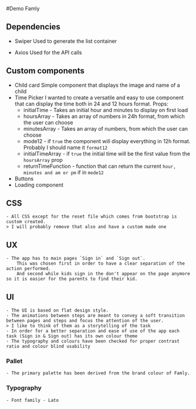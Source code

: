 #Demo Famly

## Dependencies 

- Swiper
    Used to generate the list container

- Axios
    Used for the API calls 

## Custom components

- Child card
    Simple component that displays the image and name of a child
- Time Picker
    I wanted to create a versatile and easy to use component that can display the time both in 24 and 12 hours format.
    Props:
    - initialTime - Takes an initial hour and minutes to display on first load
    - hoursArray - Takes an array of numbers in 24h format, from which the user can choose
    - minutesArray - Takes an array of numbers, from which the user can choose
    - mode12 - if `true` the component will display everything in 12h format. Probably I should name it `format12`
    - initialTimeArray - if `true` the initial time will be the first value from the `hoursArray` prop
    - returnTimeFunction - function that can return the current `hour, minutes and am or pm` if in `mode12`
- Buttons
- Loading component

## CSS
    - All CSS except for the reset file which comes from bootstrap is custom created. 
    > I will probably remove that also and have a custom made one

## UX
    - The app has to main pages `Sign in` and `Sign out`.
        This was chosen first in order to have a clear separation of the action performed. 
        And second while kids sign in the don't appear on the page anymore so it is easier for the parents to find their kid.
    

## UI
    - The UI is based on flat design style. 
    - The animations between steps are meant to convey a soft transition between pages and steps and focus the attention of the user.
    > I like to think of them as a storytelling of the task
    - In order for a better separation and ease of use of the app each task (Sign in & Sign out) has its own colour theme
    - The typography and colours have been checked for proper contrast ratio and colour blind usability

### Pallet 
    - The primary palette has been derived from the brand colour of Famly.

### Typography
    - Font family - Lato



